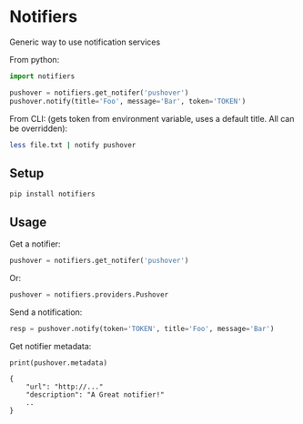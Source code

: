 # Notifiers
Generic way to use notification services

From python:
```python
import notifiers

pushover = notifiers.get_notifer('pushover')
pushover.notify(title='Foo', message='Bar', token='TOKEN')
```

From CLI: (gets token from environment variable, uses a default title. All can be overridden):
```bash
less file.txt | notify pushover 
```

## Setup
```
pip install notifiers
```

## Usage

Get a notifier:
```python
pushover = notifiers.get_notifer('pushover')
```
Or:
```python
pushover = notifiers.providers.Pushover
```

Send a notification:
```python
resp = pushover.notify(token='TOKEN', title='Foo', message='Bar')
```

Get notifier metadata:
```text
print(pushover.metadata)

{
    "url": "http://..."
    "description": "A Great notifier!"
    ..
}
